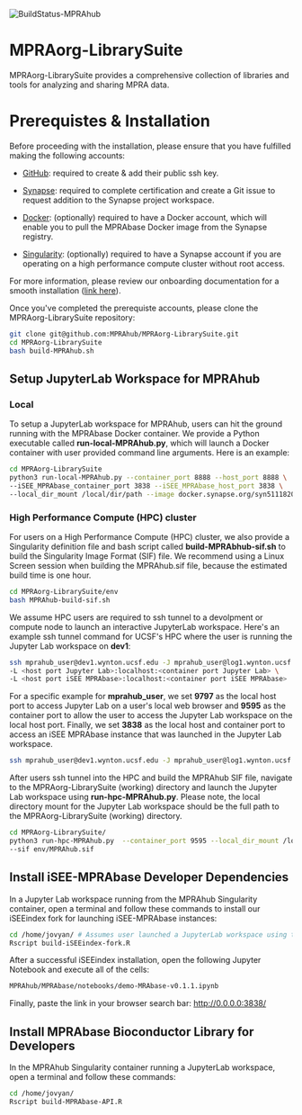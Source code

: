 ![BuildStatus-MPRAhub](https://github.com/MPRAhub/MPRAorg-LibrarySuite/actions/workflows/build-MPRAhub.yml/badge.svg?event=push)

# MPRAorg-LibrarySuite
MPRAorg-LibrarySuite provides a comprehensive collection of libraries and tools for analyzing and sharing MPRA data.

# Prerequistes & Installation

Before proceeding with the installation, please ensure that you have fulfilled making the following accounts:

* [GitHub](https://github.com/signup?ref_cta=Sign+up&ref_loc=header+logged+out&ref_page=%2F&source=header-home): required to create & add their public ssh key.

* [Synapse](https://www.synapse.org/): required to complete certification and create a Git issue to request addition to the Synapse project workspace.

* [Docker](https://www.docker.com/): (optionally) required to have a Docker account, which will enable you to pull the MPRAbase Docker image from the Synapse registry.

* [Singularity](https://cloud.sylabs.io/?_gl=1*zlt1gk*_ga*MTU1Mzg2OTQxNy4xNjg0MTkxMzM5*_ga_X710KLJKK6*MTY4NDE5MTMzOS4xLjEuMTY4NDE5MTM0Ni4wLjAuMA..&_ga=2.118074254.606116961.1684191339-1553869417.1684191339): (optionally) required to have a Synapse account if you are operating on a high performance compute cluster without root access.

For more information, please review our onboarding documentation for a smooth installation ([link here](https://docs.google.com/document/d/1d23PDeozSP36U-4aWNFhE1knIbZ2HUiWTan9AsKQ-KY/edit?usp=sharing)).

Once you've completed the prerequiste accounts, please clone the MPRAorg-LibrarySuite repository:

```bash
git clone git@github.com:MPRAhub/MPRAorg-LibrarySuite.git
cd MPRAorg-LibrarySuite
bash build-MPRAhub.sh
```

## Setup JupyterLab Workspace for MPRAhub
### Local

To setup a JupyterLab workspace for MPRAhub, users can hit the ground running with the MPRAbase Docker container. We provide a Python executable called **run-local-MPRAhub.py**, which will launch a Docker container with user provided command line arguments. Here is an example:

```bash
cd MPRAorg-LibrarySuite
python3 run-local-MPRAhub.py --container_port 8888 --host_port 8888 \
--iSEE_MPRAbase_container_port 3838 --iSEE_MPRAbase_host_port 3838 \
--local_dir_mount /local/dir/path --image docker.synapse.org/syn51118207/mprabase:arm64-v0.1.1
```

### High Performance Compute (HPC) cluster

For users on a High Performance Compute (HPC) cluster, we also provide a Singularity definition file and bash script called **build-MPRAbhub-sif.sh** to build the Singularity Image Format (SIF) file. We recommend using a Linux Screen session when building the MPRAhub.sif file, because the estimated build time is one hour.

```bash
cd MPRAorg-LibrarySuite/env
bash MPRAhub-build-sif.sh
```

We assume HPC users are required to ssh tunnel to a devolpment or compute node to launch an interactive JupyterLab workspace. Here's an example ssh tunnel command for UCSF's HPC where the user is running the Jupyter Lab workspace on **dev1**:

```bash
ssh mprahub_user@dev1.wynton.ucsf.edu -J mprahub_user@log1.wynton.ucsf.edu \
-L <host port Jupyter Lab>:localhost:<container port Jupyter Lab> \
-L <host port iSEE MPRAbase>:localhost:<container port iSEE MPRAbase>
```

For a specific example for **mprahub_user**, we set **9797** as the local host port to access Jupyter Lab on a user's local web browser and **9595** as the container port to allow the user to access the Jupyter Lab workspace on the local host port. Finally, we set **3838** as the local host and container port to access an iSEE MPRAbase instance that was launched in the Jupyter Lab workspace.


```bash
ssh mprahub_user@dev1.wynton.ucsf.edu -J mprahub_user@log1.wynton.ucsf.edu -L 9797:localhost:9595 -L 3838:localhost:3838
```

After users ssh tunnel into the HPC and build the MPRAhub SIF file, navigate to the MPRAorg-LibrarySuite (working) directory and launch the Jupyter Lab workspace using **run-hpc-MPRAhub.py**. Please note, the local directory mount for the Jupyter Lab workspace should be the full path to the MPRAorg-LibrarySuite (working) directory.

```bash
cd MPRAorg-LibrarySuite/
python3 run-hpc-MPRAhub.py  --container_port 9595 --local_dir_mount /local/path/to/MPRAorg-LibrarySuite \
--sif env/MPRAhub.sif
```

## Install iSEE-MPRAbase Developer Dependencies

In a Jupyter Lab workspace running from the MPRAhub Singularity container, open a terminal and follow these commands to install our iSEEindex fork for launching iSEE-MPRAbase instances:

```bash
cd /home/jovyan/ # Assumes user launched a JupyterLab workspace using the Singularity MPRAbase SIF
Rscript build-iSEEindex-fork.R
```

After a successful iSEEindex installation, open the following Jupyter Notebook and execute all of the cells: 

```bash
MPRAhub/MPRAbase/notebooks/demo-MRAbase-v0.1.1.ipynb 
```

Finally, paste the link in your browser search bar: http://0.0.0.0:3838/

## Install MPRAbase Bioconductor Library for Developers

In the MPRAhub Singularity container running a JupyterLab workspace, open a terminal and follow these commands:

```bash
cd /home/jovyan/
Rscript build-MPRAbase-API.R
```
